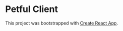 # Petful Client

This project was bootstrapped with [Create React App](https://github.com/facebookincubator/create-react-app).

